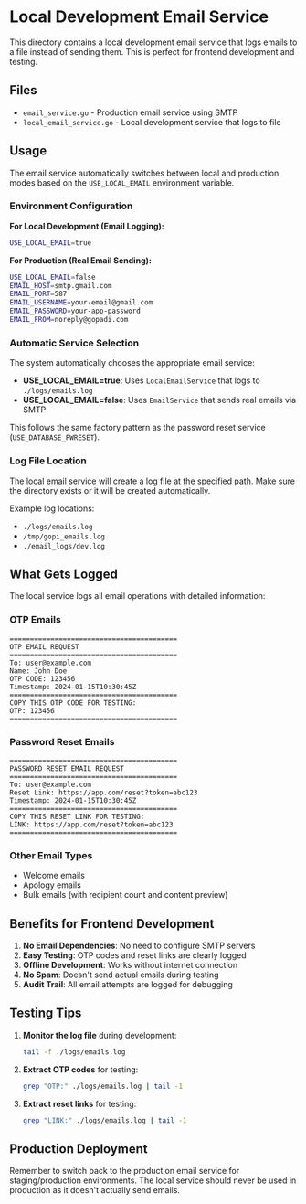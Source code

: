 # Local Development Email Service

This directory contains a local development email service that logs emails to a file instead of sending them. This is perfect for frontend development and testing.

## Files

- `email_service.go` - Production email service using SMTP
- `local_email_service.go` - Local development service that logs to file

## Usage

The email service automatically switches between local and production modes based on the `USE_LOCAL_EMAIL` environment variable.

### Environment Configuration

**For Local Development (Email Logging):**

```bash
USE_LOCAL_EMAIL=true
```

**For Production (Real Email Sending):**

```bash
USE_LOCAL_EMAIL=false
EMAIL_HOST=smtp.gmail.com
EMAIL_PORT=587
EMAIL_USERNAME=your-email@gmail.com
EMAIL_PASSWORD=your-app-password
EMAIL_FROM=noreply@gopadi.com
```

### Automatic Service Selection

The system automatically chooses the appropriate email service:

- **USE_LOCAL_EMAIL=true**: Uses `LocalEmailService` that logs to `./logs/emails.log`
- **USE_LOCAL_EMAIL=false**: Uses `EmailService` that sends real emails via SMTP

This follows the same factory pattern as the password reset service (`USE_DATABASE_PWRESET`).

### Log File Location

The local email service will create a log file at the specified path. Make sure the directory exists or it will be created automatically.

Example log locations:

- `./logs/emails.log`
- `/tmp/gopi_emails.log`
- `./email_logs/dev.log`

## What Gets Logged

The local service logs all email operations with detailed information:

### OTP Emails

```
=========================================
OTP EMAIL REQUEST
=========================================
To: user@example.com
Name: John Doe
OTP CODE: 123456
Timestamp: 2024-01-15T10:30:45Z
=========================================
COPY THIS OTP CODE FOR TESTING:
OTP: 123456
=========================================
```

### Password Reset Emails

```
=========================================
PASSWORD RESET EMAIL REQUEST
=========================================
To: user@example.com
Reset Link: https://app.com/reset?token=abc123
Timestamp: 2024-01-15T10:30:45Z
=========================================
COPY THIS RESET LINK FOR TESTING:
LINK: https://app.com/reset?token=abc123
=========================================
```

### Other Email Types

- Welcome emails
- Apology emails
- Bulk emails (with recipient count and content preview)

## Benefits for Frontend Development

1. **No Email Dependencies**: No need to configure SMTP servers
2. **Easy Testing**: OTP codes and reset links are clearly logged
3. **Offline Development**: Works without internet connection
4. **No Spam**: Doesn't send actual emails during testing
5. **Audit Trail**: All email attempts are logged for debugging

## Testing Tips

1. **Monitor the log file** during development:

   ```bash
   tail -f ./logs/emails.log
   ```

2. **Extract OTP codes** for testing:

   ```bash
   grep "OTP:" ./logs/emails.log | tail -1
   ```

3. **Extract reset links** for testing:
   ```bash
   grep "LINK:" ./logs/emails.log | tail -1
   ```

## Production Deployment

Remember to switch back to the production email service for staging/production environments. The local service should never be used in production as it doesn't actually send emails.
